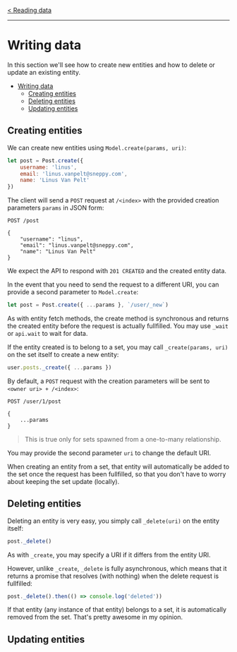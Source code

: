 [< Reading data](./reading-data)

---

# Writing data

In this section we'll see how to create new entities and how to delete or update an existing entity.

- [Writing data](#writing-data)
	- [Creating entities](#creating-entities)
	- [Deleting entities](#deleting-entities)
	- [Updating entities](#updating-entities)

Creating entities
-----------------

We can create new entities using `Model.create(params, uri)`:

```javascript
let post = Post.create({
	username: 'linus',
	email: 'linus.vanpelt@sneppy.com',
	name: 'Linus Van Pelt'
})
```

The client will send a `POST` request at `/<index>` with the provided creation parameters `params` in JSON form:

```http
POST /post

{
	"username": "linus",
	"email": "linus.vanpelt@sneppy.com",
	"name": "Linus Van Pelt"
}
```

We expect the API to respond with `201 CREATED` and the created entity data.

In the event that you need to send the request to a different URI, you can provide a second parameter to `Model.create`:

```javascript
let post = Post.create({ ...params }, `/user/_new`)
```

As with entity fetch methods, the create method is synchronous and returns the created entity before the request is actually fullfilled. You may use `_wait` or `api.wait` to wait for data.

If the entity created is to belong to a set, you may call `_create(params, uri)` on the set itself to create a new entity:

```javascript
user.posts._create({ ...params })
```

By default, a `POST` request with the creation parameters will be sent to `<owner uri> + /<index>`:

```http
POST /user/1/post

{
	...params
}
```

> This is true only for sets spawned from a one-to-many relationship.

You may provide the second parameter `uri` to change the default URI.

When creating an entity from a set, that entity will automatically be added to the set once the request has been fullfilled, so that you don't have to worry about keeping the set update (locally).

Deleting entities
-----------------

Deleting an entity is very easy, you simply call `_delete(uri)` on the entity itself:

```javascript
post._delete()
```

As with `_create`, you may specify a URI if it differs from the entity URI.

However, unlike `_create`, `_delete` is fully asynchronous, which means that it returns a promise that resolves (with nothing) when the delete request is fullfilled:

```javascript
post._delete().then(() => console.log('deleted'))
```

If that entity (any instance of that entity) belongs to a set, it is automatically removed from the set. That's pretty awesome in my opinion.

Updating entities
-----------------
